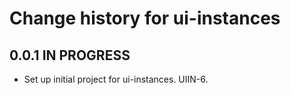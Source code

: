 # Change history for ui-instances


## 0.0.1 IN PROGRESS

* Set up initial project for ui-instances. UIIN-6.
